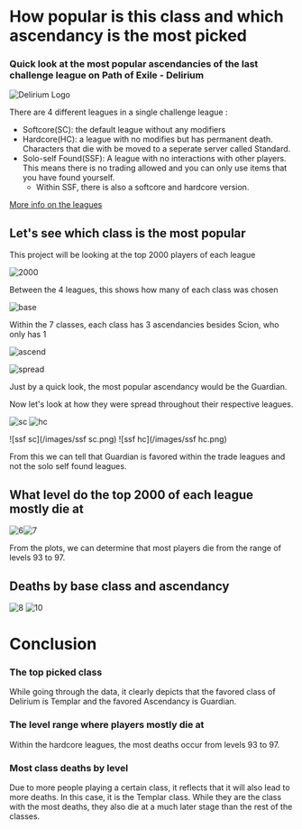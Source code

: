 # How popular is this class and which ascendancy is the most picked

### Quick look at the most popular ascendancies of the last challenge league on Path of Exile - Delirium

![Delirium Logo](Delirium_league_logo.png)


There are 4 different leagues in a single challenge league :
- Softcore(SC): the default league without any modifiers
- Hardcore(HC): a league with no modifies but has permanent death. Characters that die with be moved to a seperate server called Standard. 
- Solo-self Found(SSF): A league with no interactions with other players. This means there is no trading allowed and you can only use items that you have found yourself.
  - Within SSF, there is also a softcore and hardcore version.

[More info on the leagues](https://pathofexile.gamepedia.com/League)

## Let's see which class is the most popular
This project will be looking at the top 2000 players of each league

![2000](/images/1.png)

Between the 4 leagues, this shows how many of each class was chosen

![base](/images/4.png)

Within the 7 classes, each class has 3 ascendancies besides Scion, who only has 1

![ascend](/images/2.png)

![spread](/images/5.png)

Just by a quick look, the most popular ascendancy would be the Guardian.

Now let's look at how they were spread throughout their respective leagues.

![sc](/images/sc.png) ![hc](/images/hc.png)

![ssf sc](/images/ssf sc.png) ![ssf hc](/images/ssf hc.png)

From this we can tell that Guardian is favored within the trade leagues and not the solo self found leagues.

## What level do the top 2000 of each league mostly die at

![6](/images/6.png)![7](/images/7.png)

From the plots, we can determine that most players die from the range of levels 93 to 97.

## Deaths by base class and ascendancy

![8](/images/8.png) ![10](/images/10.png)



# Conclusion

### The top picked class
While going through the data, it clearly depicts that the favored class of Delirium is Templar and the favored Ascendancy is Guardian.

### The level range where players mostly die at
Within the hardcore leagues, the most deaths occur from levels 93 to 97.

### Most class deaths by level
Due to more people playing a certain class, it reflects that it will also lead to more deaths. In this case, it is the Templar class. While they are the class with the most deaths, they also die at a much later stage than the rest of the classes. 
